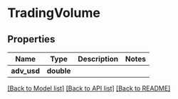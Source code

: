 # TradingVolume

## Properties
Name | Type | Description | Notes
------------ | ------------- | ------------- | -------------
**adv_usd** | **double** |  | 

[[Back to Model list]](../README.md#documentation-for-models) [[Back to API list]](../README.md#documentation-for-api-endpoints) [[Back to README]](../README.md)


